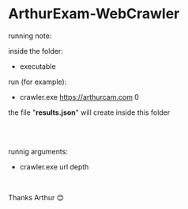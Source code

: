 # ArthurExam-WebCrawler

running note:


inside the folder: 
* executable

run (for example): 

* crawler.exe https://arthurcam.com 0

the file "<strong>results.json</strong>" will create inside this folder

<br>
<br>

runnig arguments:
* crawler.exe url depth

<br>

Thanks Arthur 😊
